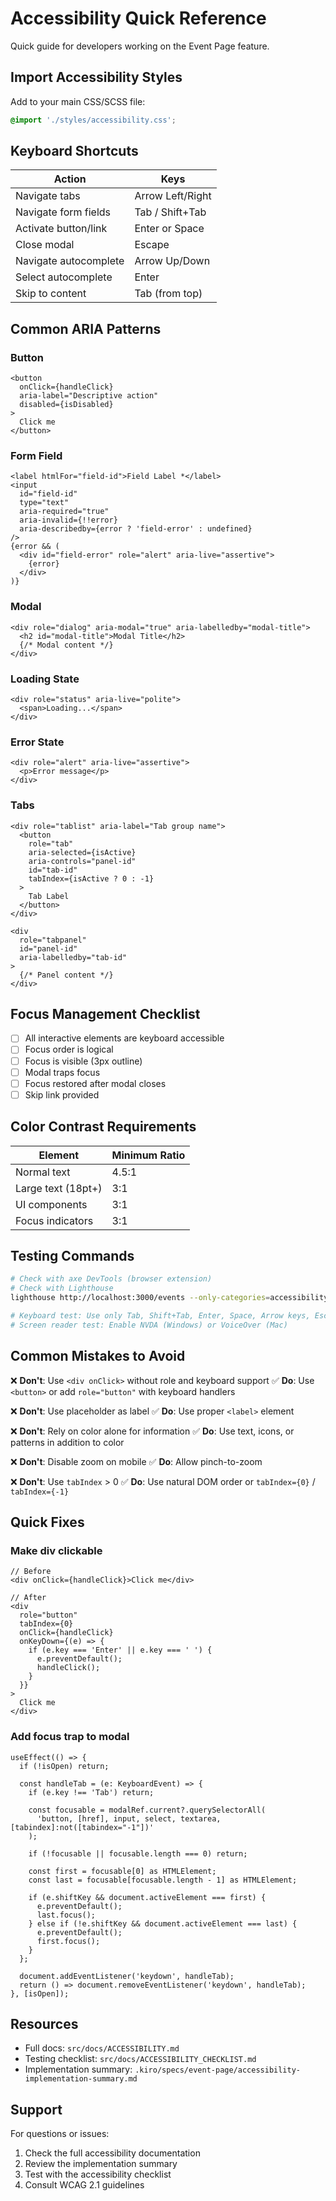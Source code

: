 # Accessibility Quick Reference

Quick guide for developers working on the Event Page feature.

## Import Accessibility Styles

Add to your main CSS/SCSS file:
```css
@import './styles/accessibility.css';
```

## Keyboard Shortcuts

| Action | Keys |
|--------|------|
| Navigate tabs | Arrow Left/Right |
| Navigate form fields | Tab / Shift+Tab |
| Activate button/link | Enter or Space |
| Close modal | Escape |
| Navigate autocomplete | Arrow Up/Down |
| Select autocomplete | Enter |
| Skip to content | Tab (from top) |

## Common ARIA Patterns

### Button
```tsx
<button
  onClick={handleClick}
  aria-label="Descriptive action"
  disabled={isDisabled}
>
  Click me
</button>
```

### Form Field
```tsx
<label htmlFor="field-id">Field Label *</label>
<input
  id="field-id"
  type="text"
  aria-required="true"
  aria-invalid={!!error}
  aria-describedby={error ? 'field-error' : undefined}
/>
{error && (
  <div id="field-error" role="alert" aria-live="assertive">
    {error}
  </div>
)}
```

### Modal
```tsx
<div role="dialog" aria-modal="true" aria-labelledby="modal-title">
  <h2 id="modal-title">Modal Title</h2>
  {/* Modal content */}
</div>
```

### Loading State
```tsx
<div role="status" aria-live="polite">
  <span>Loading...</span>
</div>
```

### Error State
```tsx
<div role="alert" aria-live="assertive">
  <p>Error message</p>
</div>
```

### Tabs
```tsx
<div role="tablist" aria-label="Tab group name">
  <button
    role="tab"
    aria-selected={isActive}
    aria-controls="panel-id"
    id="tab-id"
    tabIndex={isActive ? 0 : -1}
  >
    Tab Label
  </button>
</div>

<div
  role="tabpanel"
  id="panel-id"
  aria-labelledby="tab-id"
>
  {/* Panel content */}
</div>
```

## Focus Management Checklist

- [ ] All interactive elements are keyboard accessible
- [ ] Focus order is logical
- [ ] Focus is visible (3px outline)
- [ ] Modal traps focus
- [ ] Focus restored after modal closes
- [ ] Skip link provided

## Color Contrast Requirements

| Element | Minimum Ratio |
|---------|---------------|
| Normal text | 4.5:1 |
| Large text (18pt+) | 3:1 |
| UI components | 3:1 |
| Focus indicators | 3:1 |

## Testing Commands

```bash
# Check with axe DevTools (browser extension)
# Check with Lighthouse
lighthouse http://localhost:3000/events --only-categories=accessibility

# Keyboard test: Use only Tab, Shift+Tab, Enter, Space, Arrow keys, Escape
# Screen reader test: Enable NVDA (Windows) or VoiceOver (Mac)
```

## Common Mistakes to Avoid

❌ **Don't**: Use `<div onClick>` without role and keyboard support
✅ **Do**: Use `<button>` or add `role="button"` with keyboard handlers

❌ **Don't**: Use placeholder as label
✅ **Do**: Use proper `<label>` element

❌ **Don't**: Rely on color alone for information
✅ **Do**: Use text, icons, or patterns in addition to color

❌ **Don't**: Disable zoom on mobile
✅ **Do**: Allow pinch-to-zoom

❌ **Don't**: Use `tabIndex` > 0
✅ **Do**: Use natural DOM order or `tabIndex={0}` / `tabIndex={-1}`

## Quick Fixes

### Make div clickable
```tsx
// Before
<div onClick={handleClick}>Click me</div>

// After
<div
  role="button"
  tabIndex={0}
  onClick={handleClick}
  onKeyDown={(e) => {
    if (e.key === 'Enter' || e.key === ' ') {
      e.preventDefault();
      handleClick();
    }
  }}
>
  Click me
</div>
```

### Add focus trap to modal
```tsx
useEffect(() => {
  if (!isOpen) return;

  const handleTab = (e: KeyboardEvent) => {
    if (e.key !== 'Tab') return;
    
    const focusable = modalRef.current?.querySelectorAll(
      'button, [href], input, select, textarea, [tabindex]:not([tabindex="-1"])'
    );
    
    if (!focusable || focusable.length === 0) return;
    
    const first = focusable[0] as HTMLElement;
    const last = focusable[focusable.length - 1] as HTMLElement;
    
    if (e.shiftKey && document.activeElement === first) {
      e.preventDefault();
      last.focus();
    } else if (!e.shiftKey && document.activeElement === last) {
      e.preventDefault();
      first.focus();
    }
  };

  document.addEventListener('keydown', handleTab);
  return () => document.removeEventListener('keydown', handleTab);
}, [isOpen]);
```

## Resources

- Full docs: `src/docs/ACCESSIBILITY.md`
- Testing checklist: `src/docs/ACCESSIBILITY_CHECKLIST.md`
- Implementation summary: `.kiro/specs/event-page/accessibility-implementation-summary.md`

## Support

For questions or issues:
1. Check the full accessibility documentation
2. Review the implementation summary
3. Test with the accessibility checklist
4. Consult WCAG 2.1 guidelines
